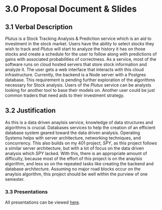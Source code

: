 # 3.0 Proposal Document & Slides

## 3.1 Verbal Description

_Plutus_ is a Stock Tracking Analysis & Prediction service which is an aid to investment in the stock market. Users have the ability to select stocks they wish to track and _Plutus_ will start to analyze the history it has on those stocks and create a schedule for the user to follow along with predictions of gains with associated probabilities of correctness. As a service, most of the software runs on cloud hosted servers that store stock information and analyze it. The user gets a web interface that interacts with this cloud infrastructure. Currently, the backend is a Node server with a Postgres database. This requirement is pending further exploration of the algorithms necessary for Stock analysis. Users of the _Plutus_ service can be analysts looking for another tool to base their models on. Another user could be just common traders that need aids to their investment strategy.

## 3.2 Justification

As this is a data driven anaylsis service, knowledge of data structures and algorithms is crucial. Databases services to help the creation of an efficient database system geared toward the data driven analysis. Operating Systems helps with server architecture, networking techniques, and concurrency. This also builds on my 401 project, _SPY_, as this project follows a similar server architecture, but with a lot of focus on the data driven analysis which _SPY_ lacked. With this, there is an appropriate amount of difficulty, because most of the effort of this project is on the anaylsis algorithm, and less so on the repeated tasks like creating the backend and database architecture. Assuming no major road blocks occur on the anaylsis algorithm, this project should be well within the purview of one semester. 

### 3.3 Presentations

All presentations can be viewed [here](https://drive.google.com/open?id=0B0I8Acds3WQYZnh2a3pzQkI2S2c).
